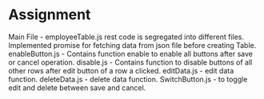 # Assignment
Main File -  employeeTable.js rest code is segregated into different files.
Implemented promise for fetching data from json file before creating Table.
enableButton.js - Contains function enable to enable all buttons after save or cancel operation.
disable.js - Contains function to disable buttons of all other rows after edit button of a row a clicked.
editData.js - edit data function.
deleteData.js - delete data function.
SwitchButton.js - to toggle edit and delete between save and cancel.
